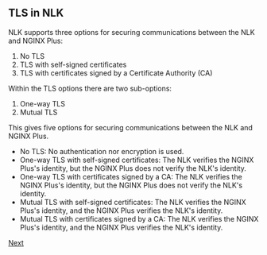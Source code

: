 ## TLS in NLK

NLK supports three options for securing communications between the NLK and NGINX Plus:

1. No TLS
2. TLS with self-signed certificates
3. TLS with certificates signed by a Certificate Authority (CA)

Within the TLS options there are two sub-options:

1. One-way TLS
2. Mutual TLS

This gives five options for securing communications between the NLK and NGINX Plus.

* No TLS: No authentication nor encryption is used.
* One-way TLS with self-signed certificates: The NLK verifies the NGINX Plus's identity, but the NGINX Plus does not verify the NLK's identity.
* One-way TLS with certificates signed by a CA: The NLK verifies the NGINX Plus's identity, but the NGINX Plus does not verify the NLK's identity.
* Mutual TLS with self-signed certificates: The NLK verifies the NGINX Plus's identity, and the NGINX Plus verifies the NLK's identity.
* Mutual TLS with certificates signed by a CA: The NLK verifies the NGINX Plus's identity, and the NGINX Plus verifies the NLK's identity.

[Next](SLIDE-6.md)